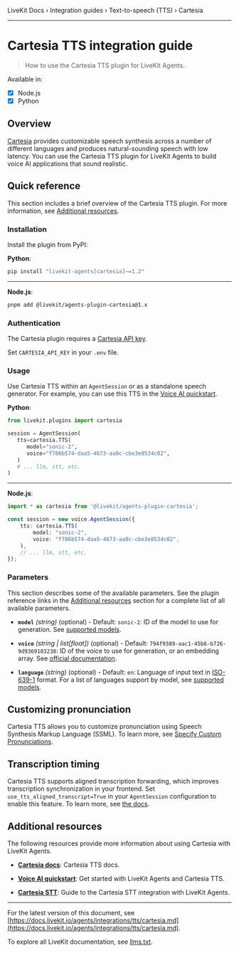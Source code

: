 LiveKit Docs › Integration guides › Text-to-speech (TTS) › Cartesia

---

# Cartesia TTS integration guide

> How to use the Cartesia TTS plugin for LiveKit Agents.

Available in:
- [x] Node.js
- [x] Python

## Overview

[Cartesia](https://www.cartesia.ai/) provides customizable speech synthesis across a number of different languages and produces natural-sounding speech with low latency. You can use the Cartesia TTS plugin for LiveKit Agents to build voice AI applications that sound realistic.

## Quick reference

This section includes a brief overview of the Cartesia TTS plugin. For more information, see [Additional resources](#additional-resources).

### Installation

Install the plugin from PyPI:

**Python**:

```bash
pip install "livekit-agents[cartesia]~=1.2"

```

---

**Node.js**:

```bash
pnpm add @livekit/agents-plugin-cartesia@1.x

```

### Authentication

The Cartesia plugin requires a [Cartesia API key](https://play.cartesia.ai/keys).

Set `CARTESIA_API_KEY` in your `.env` file.

### Usage

Use Cartesia TTS within an `AgentSession` or as a standalone speech generator. For example, you can use this TTS in the [Voice AI quickstart](https://docs.livekit.io/agents/start/voice-ai.md).

**Python**:

```python
from livekit.plugins import cartesia

session = AgentSession(
   tts=cartesia.TTS(
      model="sonic-2",
      voice="f786b574-daa5-4673-aa0c-cbe3e8534c02",
   )
   # ... llm, stt, etc.
)

```

---

**Node.js**:

```typescript
import * as cartesia from '@livekit/agents-plugin-cartesia';

const session = new voice.AgentSession({
    tts: cartesia.TTS(
        model: "sonic-2",
        voice: "f786b574-daa5-4673-aa0c-cbe3e8534c02",
    ),
    // ... llm, stt, etc.
});

```

### Parameters

This section describes some of the available parameters. See the plugin reference links in the [Additional resources](#additional-resources) section for a complete list of all available parameters.

- **`model`** _(string)_ (optional) - Default: `sonic-2`: ID of the model to use for generation. See [supported models](https://docs.cartesia.ai/build-with-cartesia/models/tts).

- **`voice`** _(string | list[float])_ (optional) - Default: `794f9389-aac1-45b6-b726-9d9369183238`: ID of the voice to use for generation, or an embedding array. See [official documentation](https://docs.cartesia.ai/api-reference/tts/tts#send.Generation%20Request.voice).

- **`language`** _(string)_ (optional) - Default: `en`: Language of input text in [ISO-639-1](https://en.wikipedia.org/wiki/List_of_ISO_639_language_codes) format. For a list of languages support by model, see [supported models](https://docs.cartesia.ai/build-with-cartesia/models/tts).

## Customizing pronunciation

Cartesia TTS allows you to customize pronunciation using Speech Synthesis Markup Language (SSML). To learn more, see [Specify Custom Pronunciations](https://docs.cartesia.ai/build-with-cartesia/capability-guides/specify-custom-pronunciations).

## Transcription timing

Cartesia TTS supports aligned transcription forwarding, which improves transcription synchronization in your frontend. Set `use_tts_aligned_transcript=True` in your `AgentSession` configuration to enable this feature. To learn more, see [the docs](https://docs.livekit.io/agents/build/text.md#tts-aligned-transcriptions).

## Additional resources

The following resources provide more information about using Cartesia with LiveKit Agents.

- **[Cartesia docs](https://docs.cartesia.ai/build-with-cartesia/models/tts)**: Cartesia TTS docs.

- **[Voice AI quickstart](https://docs.livekit.io/agents/start/voice-ai.md)**: Get started with LiveKit Agents and Cartesia TTS.

- **[Cartesia STT](https://docs.livekit.io/agents/integrations/stt/cartesia.md)**: Guide to the Cartesia STT integration with LiveKit Agents.

---


For the latest version of this document, see [https://docs.livekit.io/agents/integrations/tts/cartesia.md](https://docs.livekit.io/agents/integrations/tts/cartesia.md).

To explore all LiveKit documentation, see [llms.txt](https://docs.livekit.io/llms.txt).
